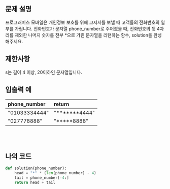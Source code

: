## 문제 설명

프로그래머스 모바일은 개인정보 보호를 위해 고지서를 보낼 때 고객들의 전화번호의 일부를 가립니다.
전화번호가 문자열 phone_number로 주어졌을 때, 전화번호의 뒷 4자리를 제외한 나머지 숫자를 전부 *으로 가린 문자열을 리턴하는 함수, solution을 완성해주세요.

## 제한사항

s는 길이 4 이상, 20이하인 문자열입니다.

## 입출력 예

|phone_number|return|
|:------|:---|
|"01033334444"|"*******4444"|
|"027778888"|"*****8888"|

<br/>
<br/>

## 나의 코드

```py
def solution(phone_number):
    head = "*" * (len(phone_number) - 4)
    tail = phone_number[-4:]
    return head + tail
```

